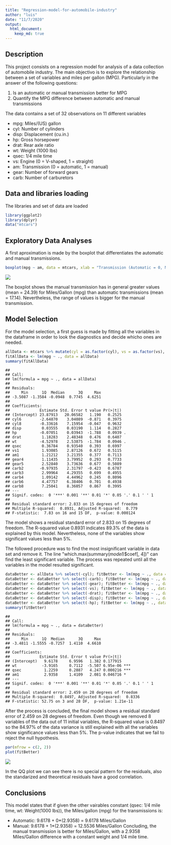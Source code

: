 ```yaml
---
title: "Regression-model-for-automobile-industry"
author: "luis"
date: "11/7/2020"
output:
  html_document:
    keep_md: true
---
```




## Description

This project consists on a regression model for analysis of a data collection of automobile industry. The main objectivo is to explore the relationship between a set of variables and miles per gallon (MPG). Particularly in the answer of the following questions:

  1. Is an automatic or manual transmission better for MPG
  2. Quantify the MPG difference between automatic and manual transmissions
  
The data contains a set of 32 observations on 11 different variables

-	mpg:	Miles/(US) gallon
-	cyl:	Number of cylinders
-	disp:	Displacement (cu.in.)
-	hp:	Gross horsepower
-	drat:	Rear axle ratio
-	wt:	Weight (1000 lbs)
-	qsec:	1/4 mile time
-	vs:	Engine (0 = V-shaped, 1 = straight)
-	am:	Transmission (0 = automatic, 1 = manual)
-	gear:	Number of forward gears
-	carb:	Number of carburetors


## Data and libraries loading

The libraries and set of data are loaded

```r
library(ggplot2)
library(dplyr)
data("mtcars")
```


## Exploratory Data Analyses

A first aproximation is made by the boxplot that differentiates the automatic and manual transmissions.

```r
boxplot(mpg ~ am, data = mtcars, xlab = "Transmission (Automatic = 0, Manual = 1)", ylab = "Miles/gallon", main = "Miles/gallon for manual and automatic transmissions")
```

![](Regression-model-for-automobile-industry_files/figure-html/unnamed-chunk-2-1.png)<!-- -->

The boxplot shows the manual transmission has in general greater values (mean = 24.39) for Miles/Gallon (mpg) than automatic transmissions (mean = 17.14). Nevertheless, the range of values is bigger for the manual transmission.

## Model Selection

For the model selection, a first guess is made by fitting all the variables in the dataframe in order to look the diagnostics and decide whicho ones are needed.

```r
allData <- mtcars %>% mutate(cyl = as.factor(cyl), vs = as.factor(vs), am = as.factor(am), gear = as.factor(gear), carb = as.factor(carb))
fitAllData <- lm(mpg ~ ., data = allData)
summary(fitAllData)
```

```
## 
## Call:
## lm(formula = mpg ~ ., data = allData)
## 
## Residuals:
##     Min      1Q  Median      3Q     Max 
## -3.5087 -1.3584 -0.0948  0.7745  4.6251 
## 
## Coefficients:
##             Estimate Std. Error t value Pr(>|t|)  
## (Intercept) 23.87913   20.06582   1.190   0.2525  
## cyl6        -2.64870    3.04089  -0.871   0.3975  
## cyl8        -0.33616    7.15954  -0.047   0.9632  
## disp         0.03555    0.03190   1.114   0.2827  
## hp          -0.07051    0.03943  -1.788   0.0939 .
## drat         1.18283    2.48348   0.476   0.6407  
## wt          -4.52978    2.53875  -1.784   0.0946 .
## qsec         0.36784    0.93540   0.393   0.6997  
## vs1          1.93085    2.87126   0.672   0.5115  
## am1          1.21212    3.21355   0.377   0.7113  
## gear4        1.11435    3.79952   0.293   0.7733  
## gear5        2.52840    3.73636   0.677   0.5089  
## carb2       -0.97935    2.31797  -0.423   0.6787  
## carb3        2.99964    4.29355   0.699   0.4955  
## carb4        1.09142    4.44962   0.245   0.8096  
## carb6        4.47757    6.38406   0.701   0.4938  
## carb8        7.25041    8.36057   0.867   0.3995  
## ---
## Signif. codes:  0 '***' 0.001 '**' 0.01 '*' 0.05 '.' 0.1 ' ' 1
## 
## Residual standard error: 2.833 on 15 degrees of freedom
## Multiple R-squared:  0.8931,	Adjusted R-squared:  0.779 
## F-statistic:  7.83 on 16 and 15 DF,  p-value: 0.000124
```

The model shows a residual standard error of 2.833 on 15 degrees of freedom. The R-squared value 0.8931 indicates 89.3% of the data is explained by this model. Nevertheless, none of the variables show significant values less than 5%.

The followed procedure was to find the most insignificant variable in data set and remove it. The line "which.max(summary(*model*)$coef[, 4])" can find the least significant variable. The process was repeated until all the variables in the model resulted significant.


```r
dataBetter <- allData %>% select(-cyl); fitBetter <- lm(mpg ~ ., data = allData)
dataBetter <- dataBetter %>% select(-carb); fitBetter <- lm(mpg ~ ., data = dataBetter)
dataBetter <- dataBetter %>% select(-gear); fitBetter <- lm(mpg ~ ., data = dataBetter)
dataBetter <- dataBetter %>% select(-vs); fitBetter <- lm(mpg ~ ., data = dataBetter)
dataBetter <- dataBetter %>% select(-drat); fitBetter <- lm(mpg ~ ., data = dataBetter)
dataBetter <- dataBetter %>% select(-disp); fitBetter <- lm(mpg ~ ., data = dataBetter)
dataBetter <- dataBetter %>% select(-hp); fitBetter <- lm(mpg ~ ., data = dataBetter)
summary(fitBetter)
```

```
## 
## Call:
## lm(formula = mpg ~ ., data = dataBetter)
## 
## Residuals:
##     Min      1Q  Median      3Q     Max 
## -3.4811 -1.5555 -0.7257  1.4110  4.6610 
## 
## Coefficients:
##             Estimate Std. Error t value Pr(>|t|)    
## (Intercept)   9.6178     6.9596   1.382 0.177915    
## wt           -3.9165     0.7112  -5.507 6.95e-06 ***
## qsec          1.2259     0.2887   4.247 0.000216 ***
## am1           2.9358     1.4109   2.081 0.046716 *  
## ---
## Signif. codes:  0 '***' 0.001 '**' 0.01 '*' 0.05 '.' 0.1 ' ' 1
## 
## Residual standard error: 2.459 on 28 degrees of freedom
## Multiple R-squared:  0.8497,	Adjusted R-squared:  0.8336 
## F-statistic: 52.75 on 3 and 28 DF,  p-value: 1.21e-11
```

After the process is concluded, the final model shows a residual standard error of 2.459 on 28 degrees of freedom. Even though we removed 8 variables of the data out of 11 initial variables, the R-squared value is 0.8497 so the 84.97% of the data variance is still explained with all the variables show significance values less than 5%. The p-value indicates that we fail to reject the null hypothesis.


```r
par(mfrow = c(2, 2))
plot(fitBetter)
```

![](Regression-model-for-automobile-industry_files/figure-html/unnamed-chunk-5-1.png)<!-- -->

In the QQ plot we can see there is no special pattern for the residuals, also the standarized and theoretical residuals have a good correlation.

## Conclusions

This model states that if given the other vairables constant (qsec: 1/4 mile time, wt: Weight(1000 lbs)), the Miles/gallon (mpg) for the transmissions is:

- Automatic: 9.6178 + 0*(2.9358) = 9.6178 Miles/Gallon
- Manual: 9.6178 + 1*(2.9358) = 12.5536 Miles/Gallon
Concluding, the manual transmission is better  for Miles/Gallon, with a 2.9358 Miles/Gallon difference with a constant weight and 1/4 mile time.
